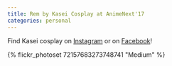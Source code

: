 ```yaml
---
title: Rem by Kasei Cosplay at AnimeNext'17
categories: personal
---
```


Find Kasei cosplay on [Instagram](https://www.instagram.com/kaseicosplay/) or on [Facebook](https://www.facebook.com/KaseiCosplay/)! 

{% flickr_photoset 72157683273748741 "Medium" %}